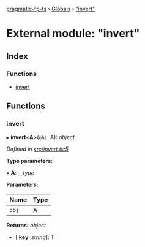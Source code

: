 [pragmatic-fp-ts](../README.md) › [Globals](../globals.md) › ["invert"](_invert_.md)

# External module: "invert"

## Index

### Functions

* [invert](_invert_.md#invert)

## Functions

###  invert

▸ **invert**<**A**>(`obj`: A): *object*

*Defined in [src/invert.ts:5](https://github.com/hermann-p/pragmatic-fp-ts/blob/ce213e6/src/invert.ts#L5)*

**Type parameters:**

▪ **A**: *__type*

**Parameters:**

Name | Type |
------ | ------ |
`obj` | A |

**Returns:** *object*

* \[ **key**: *string*\]: T
